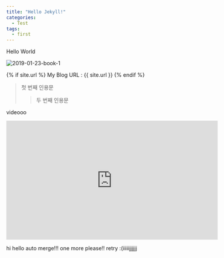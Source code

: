 ```yaml
---
title: "Hello Jekyll!"
categories:
  - Test
tags:
  - first
---
```


Hello World

![2019-01-23-book-1](https://user-images.githubusercontent.com/18658656/51603732-f97a5e80-1f4d-11e9-846e-fb702e1609f0.jpg)


{% if site.url %}
  My Blog URL :  {{ site.url }}
{% endif %}

> 첫 번째 인용문
>> 두 번째 인용문

videooo 
<iframe width="560" height="315" src="https://www.youtube.com/embed/XW5Dsi3-SKk" frameborder="0" allow="accelerometer; autoplay; encrypted-media; gyroscope; picture-in-picture" allowfullscreen></iframe>

hi hello
auto merge!!!
one more
please!!
retry
:(iiiiijjjjjj
